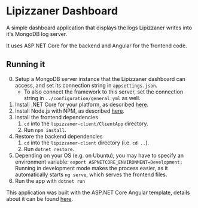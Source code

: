 # Lipizzaner Dashboard
A simple dashboard application that displays the logs Lipizzaner writes into it's MongoDB log server.

It uses ASP.NET Core for the backend and Angular for the frontend code.

## Running it
0. Setup a MongoDB server instance that the Lipizzaner dashboard can access, and set its connection string in `appsettings.json`.
   - To also connect the framework to this server, set the connection string in `../configuration/general.yml` as well.
1. Install .NET Core for your platform, as described [here](https://docs.microsoft.com/en-us/dotnet/core/get-started).
2. Install Node.js with NPM, as described [here](https://nodejs.org/en/).
3. Install the frontend dependencies
    1. `cd` into the `lipizzaner-client/ClientApp` directory.
    2. Run `npm install`.
5. Restore the backend dependencies
    1. `cd` into the `lipizzaner-client` directory (i.e. `cd ..`).
    2.  Run `dotnet restore`.
6. Depending on your OS (e.g. on Ubuntu), you may have to specify an environment variable:
  ```export ASPNETCORE_ENVIRONMENT=Development;```
  Running in development mode makes the process easier, as it automatically starts `ng serve`, which serves the frontend files.
8. Run the app with `dotnet run`

This application was built with the ASP.NET Core Angular template, details about it can be found [here](https://docs.microsoft.com/en-us/aspnet/core/spa/angular?view=aspnetcore-2.1&tabs=visual-studio).
